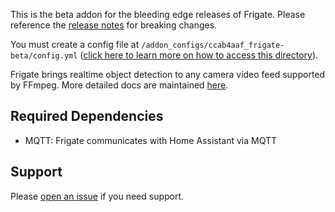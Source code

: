 This is the beta addon for the bleeding edge releases of Frigate. Please reference the [release notes](https://github.com/blakeblackshear/frigate/releases) for breaking changes.

You must create a config file at `/addon_configs/ccab4aaf_frigate-beta/config.yml` ([click here to learn more on how to access this directory](https://docs.frigate.video/configuration/#accessing-add-on-config-dir)).

Frigate brings realtime object detection to any camera video feed supported by FFmpeg. More detailed docs are maintained [here](https://docs.frigate.video).

## Required Dependencies

- MQTT: Frigate communicates with Home Assistant via MQTT

## Support

Please [open an issue](https://github.com/blakeblackshear/frigate/issues/new/choose) if you need support.
